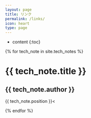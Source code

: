 ```yaml
---
layout: page
title: リンク
permalink: /links/
icon: heart
type: page
---
```


* content
{:toc}

{% for tech_note in site.tech_notes %}
  <h1>{{ tech_note.title }}</h1>
  <h2>{{ tech_note.author }}</h2>
  <p>{{ tech_note.position }}<</p>
{% endfor %}

